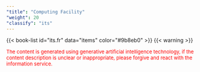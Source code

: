 ```yaml
---
"title": "Computing Facility"
"weight": 20
"classify": "its"
---
```


{{< book-list id="its.fr" data="items" color="#9b8eb0" >}}
{{< warning >}}
<p>
   <font color="red" size="2pt">The content is generated using generative artificial intelligence technology, if the content description is unclear or inappropriate, please forgive and react with the information service.</font>
</p>
